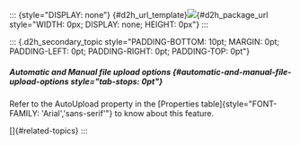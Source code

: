 ::: {style="DISPLAY: none"}
[](ms-xhelp:///?Id=d2h_url_template){#d2h_url_template}![](!package_url!){#d2h_package_url style="WIDTH: 0px; DISPLAY: none; HEIGHT: 0px"}
:::

::: {.d2h_secondary_topic style="PADDING-BOTTOM: 10pt; MARGIN: 0pt; PADDING-LEFT: 0pt; PADDING-RIGHT: 0pt; PADDING-TOP: 0pt"}
##### Automatic and Manual file upload options {#automatic-and-manual-file-upload-options style="tab-stops: 0pt"}

Refer to the AutoUpload property in the [Properties table]{style="FONT-FAMILY: 'Arial','sans-serif'"} to know about this feature.

[]{#related-topics}
:::
